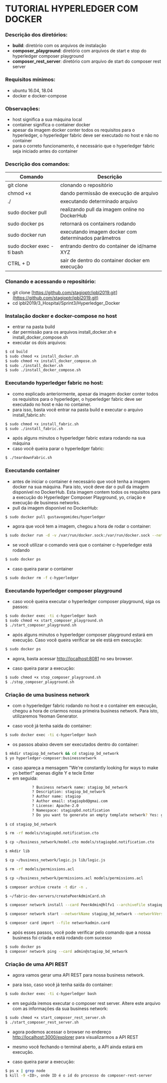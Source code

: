 # TUTORIAL HYPERLEDGER COM DOCKER


### Descrição dos diretórios:
* **build**: diretório com os arquivos de instalação
* **composer_playground**: diretório com arquivos de start e stop do hyperledger composer playground
* **composer_rest_server**: diretório com arquivo de start do composer rest server

### Requisitos mínimos:
* ubuntu 16.04, 18.04
* docker e docker-compose


### Observações:
* host significa a sua máquina local
* container significa o container docker
* apesar da imagem docker conter todos os requisitos para o hyperledger, o hyperledger fabric deve ser executado no host e não no container
* para o correto funcionamento, é necessário que o hyperledger fabric seja iniciado antes do container

### Descrição dos comandos:
| Comando | Descrição |
| ------ | ------ |
| git clone <link> | clonando o repositório |
| chmod +x <file> | dando permissão de execução de arquivo |
| ./<file> | executando determinado arquivo |
| sudo docker pull <imagem> | realizando pull da imagem online no DockerHub |
| sudo docker ps | retornará os containers rodando |
| sudo docker run <params> <imagem> | executando imagem docker com determinados parâmetros |
| sudo docker exec -ti <XYZ> bash | entrando dentro do container de id/name XYZ |
| CTRL + D | sair de dentro do container docker em execução |

### Clonando e acessando o repositório:
* git clone  [https://github.com/stagioptr/ipbl2019.git](https://github.com/stagioptr/ipbl2019.git)
* cd ipbl2019/3_Hospital/Sprint3/Hyperledger_Docker

### Instalação docker e docker-compose no host
* entrar na pasta build
* dar permissão para os arquivos install_docker.sh e install_docker_compose.sh
* executar os dois arquivos:
```sh
$ cd build
$ sudo chmod +x install_docker.sh
$ sudo chmod +x install_docker_compose.sh
$ sudo ./install_docker.sh
$ sudo ./install_docker_compose.sh
```

### Executando hyperledger fabric no host:
* como explicado anteriormente, apesar da imagem docker conter todos os requisitos para o hyperledger, o hyperledger fabric deve ser executado no host e não no container.
* para isso, basta você entrar na pasta build e executar o arquivo install_fabric.sh:
```sh
$ sudo chmod +x install_fabric.sh
$ sudo ./install_fabric.sh
```
* após alguns minutos o hyperledger fabric estara rodando na sua máquina
* caso você queira parar o hyperledger fabric:
```sh
$ ./teardownFabric.sh
```

### Executando container
* antes de iniciar o container é necessário que você tenha a imagem docker na sua máquina. Para isto, você deve dar o pull da imagem disponível no DockerHub. Esta imagem contem todos os requisitos para a execução do Hyperledger Composer Playground, yo, criação e execução de business networks.
* pull da imagem disponível no DockerHub:
```sh
$ sudo docker pull gustavogomides/hyperledger
```
* agora que você tem a imagem, chegou a hora de rodar o container:
```sh
$ sudo docker run -d -v /var/run/docker.sock:/var/run/docker.sock --network=host --name c-hyperledger gustavogomides/hyperledger
```
* se você utilizar o comando verá que o container c-hyperledger está rodando
```sh
$ sudo docker ps
```
* caso queira parar o container
```sh
$ sudo docker rm -f c-hyperledger
```

### Executando hyperledger composer playground
* caso você queira executar o hyperledger composer playground, siga os passos:
```sh
$ sudo docker exec -ti c-hyperledger bash
$ sudo chmod +x start_composer_playground.sh
$ ./start_composer_playground.sh
```
* após alguns minutos o hyperledger composer playground estará em execução. Caso você queira verificar se ele está em execução:
```sh
$ sudo docker ps
```
* agora, basta acessar [http://localhost:8081](http://localhost:8081) no seu browser.

* caso queira parar a execução:
```sh
$ sudo chmod +x stop_composer_playground.sh
$ ./stop_composer_playground.sh
```

### Criação de uma business network
* com o hyperledger fabric rodando no host e o container em execução, chegou a hora de criarmos nossa primeira business network. Para isto, utilizaremos Yeoman Generator.

* caso você já tenha saída do container:
```sh
$ sudo docker exec -ti c-hyperledger bash
```
* os passos abaixo devem ser executados dentro do container:
```sh
$ mkdir stagiop_bd_network && cd stagiop_bd_network
$ yo hyperledger-composer:businessnetwork
```
* caso apareça a mensagem "We're constantly looking for ways to make yo better!" apenas digite Y e tecle Enter
* em seguida:
```sh
			? Business network name: stagiop_bd_network
			? Description: stagiop_bd_network
			? Author name: stagiop
			? Author email: stagiopbd@gmai.com
			? License: Apache-2.0
			? Namespace: stagiopbd.notification
			? Do you want to generate an empty template network? Yes: generate an empty template network
	
$ cd stagiop_bd_network

$ rm -rf models/stagiopbd.notification.cto

$ cp ~/business_network/model.cto models/stagiopbd.notification.cto

$ mkdir lib

$ cp ~/business_network/logic.js lib/logic.js

$ rm -rf models/permissions.acl

$ cp ~/business_network/permissions.acl models/permissions.acl

$ composer archive create -t dir -n .

$ ~/fabric-dev-servers/createPeerAdminCard.sh

$ composer network install --card PeerAdmin@hlfv1 --archiveFile stagiop_bd_network@0.0.1.bna

$ composer network start --networkName stagiop_bd_network --networkVersion 0.0.1 --networkAdmin admin --networkAdminEnrollSecret adminpw --card PeerAdmin@hlfv1 --file networkadmin.card

$ composer card import --file networkadmin.card
```
* após esses passos, você pode verificar pelo comando que a nossa business foi criada e está rodando com sucesso
```sh
$ sudo docker ps
$ composer network ping --card admin@stagiop_bd_network
```

### Criação de uma API REST
	
* agora vamos gerar uma API REST para nossa business network. 

* para isso, caso você já tenha saída do container:
```sh
$ sudo docker exec -ti c-hyperledger bash
```	
* em seguida iremos executar o composer rest server. Altere este arquivo com as informações da sua business network:
```sh
$ sudo chmod +x start_composer_rest_server.sh
$ ./start_composer_rest_server.sh
```
* agora podemos acessar o browser no endereço [http://localhost:3000/explorer](http://localhost:3000/explorer) para visualizarmos a API REST

* mesmo você fechando o terminal aberto, a API ainda estará em execução.

* caso queira parar a execução:
```sh
$ ps x | grep node
$ kill -9 <ID>, onde ID é o id do processo do composer-rest-server
```